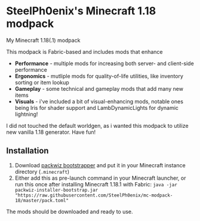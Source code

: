 # SteelPh0enix's Minecraft 1.18 modpack
My Minecraft 1.18(.1) modpack

This modpack is Fabric-based and includes mods that enhance
* **Performance** - multiple mods for increasing both server- and client-side performance
* **Ergonomics** - mutliple mods for quality-of-life utilities, like inventory sorting or item lookup
* **Gameplay** - some technical and gameplay mods that add many new items
* **Visuals** - i've included a bit of visual-enhancing mods, notable ones being Iris for shader support and LambDynamicLights for dynamic lightning!

I did not touched the default worldgen, as i wanted this modpack to utilize new vanilla 1.18 generator. Have fun!


## Installation

1. Download [packwiz bootstrapper](https://github.com/packwiz/packwiz-installer-bootstrap/releases/download/v0.0.3/packwiz-installer-bootstrap.jar) and put it in your Minecraft instance directory (`.minecraft`)
2. Either add this as pre-launch command in your Minecraft launcher, or run this once after installing Minecraft 1.18.1 with Fabric: `java -jar packwiz-installer-bootstrap.jar "https://raw.githubusercontent.com/SteelPh0enix/mc-modpack-18/master/pack.toml"`

The mods should be downloaded and ready to use.
